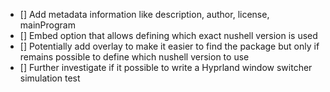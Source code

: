 - [] Add metadata information like description, author, license, mainProgram
- [] Embed option that allows defining which exact nushell version is used
- [] Potentially add overlay to make it easier to find the package but only if remains possible to define which nushell version to use
- [] Further investigate if it possible to write a Hyprland window switcher simulation test
